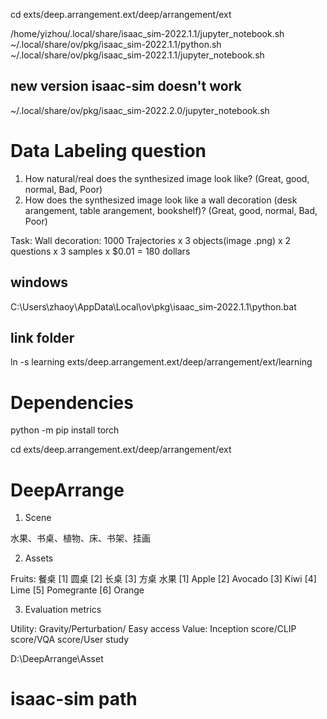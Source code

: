 cd exts/deep.arrangement.ext/deep/arrangement/ext

/home/yizhou/.local/share/isaac_sim-2022.1.1/jupyter_notebook.sh
~/.local/share/ov/pkg/isaac_sim-2022.1.1/python.sh 
~/.local/share/ov/pkg/isaac_sim-2022.1.1/jupyter_notebook.sh

## new version isaac-sim doesn't work
~/.local/share/ov/pkg/isaac_sim-2022.2.0/jupyter_notebook.sh


# Data Labeling question
1. How natural/real does the synthesized image look like?
(Great, good, normal, Bad, Poor)
1. How does the synthesized image look like a wall decoration (desk arangement, table arangement, bookshelf)?
(Great, good, normal, Bad, Poor)

Task:
Wall decoration:
1000 Trajectories x 3 objects(image .png) x 2 questions x 3 samples x $0.01 = 180 dollars



## windows
C:\Users\zhaoy\AppData\Local\ov\pkg\isaac_sim-2022.1.1\python.bat


## link folder
ln -s learning exts/deep.arrangement.ext/deep/arrangement/ext/learning

# Dependencies

python -m pip install torch

cd exts/deep.arrangement.ext/deep/arrangement/ext



# DeepArrange

1. Scene

水果、书桌、植物、床、书架、挂画

2. Assets

Fruits:
    餐桌
        [1] 圆桌 [2] 长桌 [3] 方桌
    水果
        [1] Apple [2] Avocado [3] Kiwi [4] Lime [5] Pomegrante [6] Orange


3. Evaluation metrics

Utility: Gravity/Perturbation/ Easy access
Value: Inception score/CLIP score/VQA score/User study


D:\DeepArrange\Asset


# isaac-sim path
